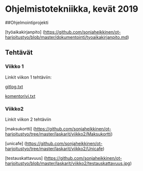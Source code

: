 # Ohjelmistotekniikka, kevät 2019

##Ohjelmointiprojekti

[työaikakirjanpito] (https://github.com/sonjaheikkinen/ot-harjoitustyo/blob/master/dokumentointi/tyoaikakirjanpito.md)



## Tehtävät
### Viikko 1

Linkit viikon 1 tehtäviin:

[gitlog.txt](https://github.com/sonjaheikkinen/ot-harjoitustyo/blob/master/laskarit/viikko1/gitlog.txt)

[komentorivi.txt](https://github.com/sonjaheikkinen/ot-harjoitustyo/blob/master/laskarit/viikko1/komentorivi.txt)

### Viikko2

Linkit viikon 2 tehtäviin

[maksukortti] (https://github.com/sonjaheikkinen/ot-harjoitustyo/tree/master/laskarit/viikko2/Maksukortti)

[unicafe] (https://github.com/sonjaheikkinen/ot-harjoitustyo/tree/master/laskarit/viikko2/Unicafe)

[testauskattavuus] (https://github.com/sonjaheikkinen/ot-harjoitustyo/blob/master/laskarit/viikko2/testauskattavuus.jpg)